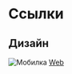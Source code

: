 # Ссылки

## Дизайн

![Мобилка](https://www.figma.com/file/yEc9YGX6p8tjX9uf9EJ06w/Untitled?type=design&node-id=9-2&mode=design&t=Tdzn82Rg48lpDfgF-0)
[Web]()
